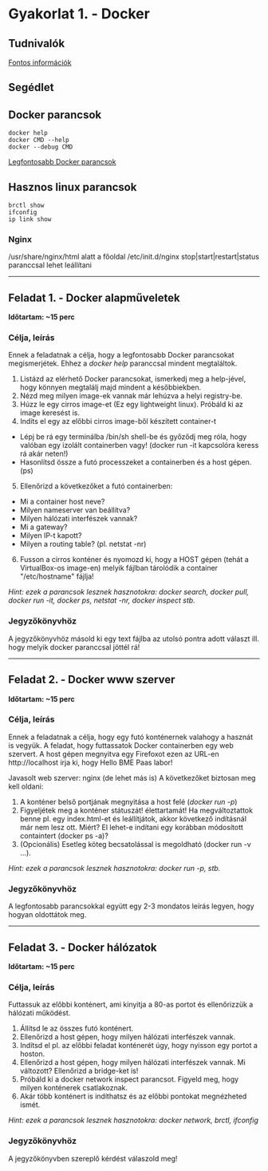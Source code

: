 # Gyakorlat 1. - Docker

## Tudnivalók
[Fontos információk](Tudnivalok.md)
## Segédlet
## Docker parancsok
```shell
docker help
docker CMD --help
docker --debug CMD
```
[Legfontosabb Docker parancsok](https://www.cheatography.com/tobix10/cheat-sheets/docker-commands/)

## Hasznos linux parancsok
```shell
brctl show
ifconfig
ip link show
```


### Nginx
/usr/share/nginx/html alatt a főoldal
/etc/init.d/nginx stop|start|restart|status paranccsal lehet leállítani

---

## Feladat 1. - Docker alapműveletek 
**Időtartam: ~15 perc**

### Célja, leírás
Ennek a feladatnak a célja, hogy a legfontosabb Docker parancsokat megismerjétek. Ehhez a _docker help_ paranccsal mindent megtaláltok.

1. Listázd az elérhető Docker parancsokat, ismerkedj meg a help-jével, hogy könnyen megtalálj majd mindent a későbbiekben.
2. Nézd meg milyen image-ek vannak már lehúzva a helyi registry-be.
3. Húzz le egy cirros image-et (Ez egy lightweight linux). Próbáld ki az image keresést is.
4. Indíts el egy az előbbi cirros image-ből készített container-t
  * Lépj be rá egy terminálba /bin/sh shell-be és győződj meg róla, hogy valóban egy izolált containerben vagy! (docker run -it kapcsolóra keress rá akár neten!)
  * Hasonlítsd össze a futó processzeket a containerben és a host gépen. (ps)
5. Ellenőrizd a következőket a futó containerben:
  * Mi a container host neve?
  * Milyen nameserver van beállítva?
  * Milyen hálózati interfészek vannak? 
  * Mi a gateway? 
  * Milyen IP-t kapott?   
  * Milyen a routing table? (pl. netstat -nr)
6. Fusson a cirros konténer és nyomozd ki, hogy a HOST gépen (tehát a VirtualBox-os image-en) melyik fájlban tárolódik a container "/etc/hostname" fájlja!

_Hint: ezek a parancsok lesznek hasznotokra: docker search, docker pull, docker run -it, docker ps, netstat -nr, docker inspect stb._
### Jegyzőkönyvhöz
A jegyzőkönyvhöz másold ki egy text fájlba az utolsó pontra adott választ ill. hogy melyik docker paranccsal jöttél rá!

---

## Feladat 2. - Docker www szerver
**Időtartam: ~15 perc**

### Célja, leírás
Ennek a feladatnak a célja, hogy egy futó konténernek valahogy a hasznát is vegyük. 
A feladat, hogy futtassatok Docker containerben egy web szervert. A host gépen megnyitva egy Firefoxot ezen az URL-en http://localhost írja ki, hogy Hello BME Paas labor!

Javasolt web szerver: nginx (de lehet más is)
A következőket biztosan meg kell oldani:

1. A konténer belső portjának megnyitása a host felé (_docker run -p_)
2. Figyeljétek meg a konténer státuszát! élettartamát! Ha megváltoztattok benne pl. egy index.html-et és leállítjátok, akkor következő indításnál már nem lesz ott. Miért? El lehet-e indítani egy korábban módosított containtert (docker ps -a)?
3. (Opcionális) Esetleg köteg becsatolással is megoldható (docker run -v ...).

_Hint: ezek a parancsok lesznek hasznotokra: docker run -p, stb._
### Jegyzőkönyvhöz
A legfontosabb parancsokkal együtt egy 2-3 mondatos leírás legyen, hogy hogyan oldottátok meg.

---

## Feladat 3. - Docker hálózatok
**Időtartam: ~15 perc**

### Célja, leírás
Futtassuk az előbbi konténert, ami kinyitja a 80-as portot és ellenőrizzük a hálózati működést.

1. Állítsd le az összes futó konténert.
2. Ellenőrizd a host gépen, hogy milyen hálózati interfészek vannak.
3. Indítsd el pl. az előbbi feladat konténerét úgy, hogy nyisson egy portot a hoston.
4. Ellenőrizd a host gépen, hogy milyen hálózati interfészek vannak. Mi változott? Ellenőrizd a bridge-ket is!
5. Próbáld ki a docker network inspect parancsot. Figyeld meg, hogy milyen konténerek csatlakoznak.
6. Akár több konténert is indíthatsz és az előbbi pontokat megnézheted ismét.

_Hint: ezek a parancsok lesznek hasznotokra: docker network, brctl, ifconfig_
### Jegyzőkönyvhöz
A jegyzőkönyvben szereplő kérdést válaszold meg!
